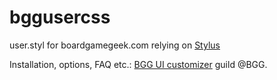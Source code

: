 # bggusercss
user.styl for boardgamegeek.com relying on <a href="https://github.com/openstyles/stylus">Stylus</a>

Installation, options, FAQ etc.: <a href="https://boardgamegeek.com/guild/view/3741">BGG UI customizer</a> guild @BGG.
